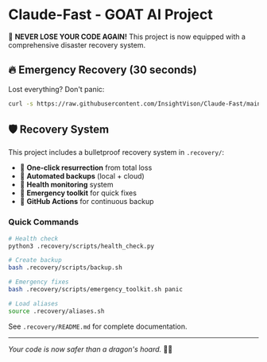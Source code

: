 # Claude-Fast - GOAT AI Project

🚨 **NEVER LOSE YOUR CODE AGAIN!** This project is now equipped with a comprehensive disaster recovery system.

## 🔥 Emergency Recovery (30 seconds)

Lost everything? Don't panic:
```bash
curl -s https://raw.githubusercontent.com/InsightVison/Claude-Fast/main/.recovery/scripts/reanimate.sh | bash
```

## 🛡️ Recovery System

This project includes a bulletproof recovery system in `.recovery/`:
- 🚨 **One-click resurrection** from total loss
- 💾 **Automated backups** (local + cloud)
- 🏥 **Health monitoring** system
- 🔧 **Emergency toolkit** for quick fixes
- 🤖 **GitHub Actions** for continuous backup

### Quick Commands
```bash
# Health check
python3 .recovery/scripts/health_check.py

# Create backup
bash .recovery/scripts/backup.sh

# Emergency fixes
bash .recovery/scripts/emergency_toolkit.sh panic

# Load aliases
source .recovery/aliases.sh
```

See `.recovery/README.md` for complete documentation.

---

*Your code is now safer than a dragon's hoard.* 🐉💎